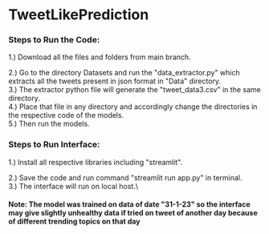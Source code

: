 <h1>
TweetLikePrediction
</h1>
<h3>
Steps to Run the Code:
</h3>
1.) Download all the files and folders from main branch.

2.) Go to the directory Datasets and run the "data_extractor.py" which extracts all the tweets present in json format in "Data" directory.\
3.) The extractor python file will generate the "tweet_data3.csv" in the same directory.\
4.) Place that file in any directory and accordingly change the directories in the respective code of the models.\
5.) Then run the models.
<h3>
Steps to Run Interface:  
</h3>
1.) Install all respective libraries including "streamlit".

2.) Save the code and run command "streamlit run app.py" in terminal.\
3.) The interface will run on local host.\
<h4> 
Note: The model was trained on data of date "31-1-23" so the interface may give slightly unhealthy data if tried on tweet of another day because of different trending topics on that day
</h4>
